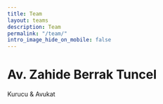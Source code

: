```yaml
---
title: Team
layout: teams
description: Team
permalink: "/team/"
intro_image_hide_on_mobile: false
---
```

# Av. Zahide Berrak Tuncel
Kurucu & Avukat

